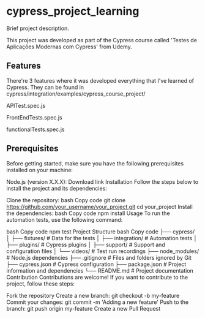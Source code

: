 # cypress_project_learning

Brief project description.

This project was developed as part of the Cypress course called 'Testes de Aplicações Modernas com Cypress' from Udemy.

## Features
There're 3 features where it was developed everything that I've learned of Cypress. They can be found in cypress/integration/examples/cypress_course_project/

 APITest.spec.js
 
 FrontEndTests.spec.js
 
 functionalTests.spec.js
 
## Prerequisites
Before getting started, make sure you have the following prerequisites installed on your machine:

Node.js (version X.X.X): Download link
Installation
Follow the steps below to install the project and its dependencies:

Clone the repository:
bash
Copy code
git clone https://github.com/your_username/your_project.git
cd your_project
Install the dependencies:
bash
Copy code
npm install
Usage
To run the automation tests, use the following command:

bash
Copy code
npm test
Project Structure
bash
Copy code
├── cypress/
│   ├── fixtures/         # Data for the tests
│   ├── integration/      # Automation tests
│   ├── plugins/          # Cypress plugins
│   ├── support/          # Support and configuration files
│   └── videos/           # Test run recordings
├── node_modules/         # Node.js dependencies
├── .gitignore            # Files and folders ignored by Git
├── cypress.json          # Cypress configuration
├── package.json          # Project information and dependencies
└── README.md             # Project documentation
Contribution
Contributions are welcome! If you want to contribute to the project, follow these steps:

Fork the repository
Create a new branch: git checkout -b my-feature
Commit your changes: git commit -m 'Adding a new feature'
Push to the branch: git push origin my-feature
Create a new Pull Request
